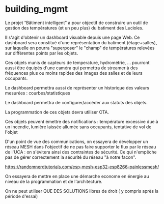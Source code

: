 # building_mgmt

Le projet “Bâtiment intelligent” a pour objectif de construire un outil de gestion des températures (et un peu plus) du batiment des Lucioles.

Il s'agit d'obtenir un dashboard visuable depuis une page Web.
Ce dashboard sera constitué d'une représentation du batiment  (étage+salles), sur laquelle on pourra "superposer"
le "champ" de températures relevées sur différentes points par les objets.

Ces objets munis de capteurs de temperature, hydrométrie, ... pourront aussi être équipés 
d'une caméra qui permettra de streamer à des fréquences plus ou moins rapides des images des salles et de leurs occupants.

Le dashboard permettra aussi de représenter un historique des valeurs mesurées : courbes/statistiques

Le dashboard permettra de configurer/accéder aux statuts des objets.

La programmation de ces objets devra utiliser OTA.

Ces objets peuvent émettre des notifications : température excessive due à un incendie, lumière laissée allumée sans occupants, tentative de vol de l'objet

D'un point de vue des communications, on essayera de développer un réseau MESH dans l'objectif de ne pas faire supporter le flux par le réseau de l'UCA : on s'évitera ainsi des contraintes de sécurité. Ce qui n'empêche pas de gérer correctement la sécurité du réseau "à notre facon".

https://randomnerdtutorials.com/esp-mesh-esp32-esp8266-painlessmesh/

On essayera de mettre en place une démarche econome en énergie au niveau de la programmation et de l'architecture.

On ne peut utiliser QUE DES SOLUTIONS libres de droit ( y compris après la période d'essai)
